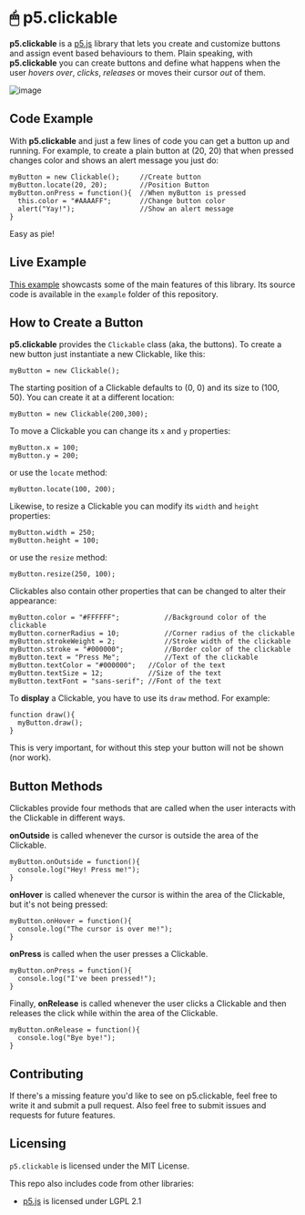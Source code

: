 # 🖱 p5.clickable
**p5.clickable** is a [p5.js](http://p5js.org) library that lets you create and customize buttons and assign event based behaviours to them. Plain speaking, with **p5.clickable** you can create buttons and define what happens when the user *hovers over*, *clicks*, *releases* or moves their cursor *out* of them.

![image](https://lartu.github.io/projects/p5.clickable/pic.png)

## Code Example
With **p5.clickable** and just a few lines of code you can get a button up and running. For example, to create a plain button at (20, 20) that when pressed changes color and shows an alert message you just do:
``` 
myButton = new Clickable();     //Create button
myButton.locate(20, 20);        //Position Button
myButton.onPress = function(){  //When myButton is pressed
  this.color = "#AAAAFF";       //Change button color
  alert("Yay!");                //Show an alert message
}
```
Easy as pie!

## Live Example
[This example](https://lartu.github.io/projects/p5.clickable/example.html) showcasts some of the main features of this library.
Its source code is available in the `example` folder of this repository.

## How to Create a Button

**p5.clickable** provides the `Clickable` class (aka, the buttons). To create a new button just instantiate a new Clickable, like this:
```
myButton = new Clickable();
```

The starting position of a Clickable defaults to (0, 0) and its size to (100, 50). You can create it at a different location:

```
myButton = new Clickable(200,300);
```

To move a Clickable you can change its `x` and `y` properties:
```
myButton.x = 100;
myButton.y = 200;
```
or use the `locate` method:
```
myButton.locate(100, 200);
```

Likewise, to resize a Clickable you can modify its `width` and `height` properties:
```
myButton.width = 250;
myButton.height = 100;
```
or use the `resize` method:
```
myButton.resize(250, 100);
```

Clickables also contain other properties that can be changed to alter their appearance:
```
myButton.color = "#FFFFFF";			  //Background color of the clickable
myButton.cornerRadius = 10;			  //Corner radius of the clickable
myButton.strokeWeight = 2;			  //Stroke width of the clickable
myButton.stroke = "#000000";		  //Border color of the clickable
myButton.text = "Press Me";			  //Text of the clickable
myButton.textColor = "#000000";	  //Color of the text
myButton.textSize = 12;           //Size of the text
myButton.textFont = "sans-serif"; //Font of the text
```

To **display** a Clickable, you have to use its `draw` method. For example:
```
function draw(){
  myButton.draw();
}
```
This is very important, for without this step your button will not be shown (nor work).

## Button Methods

Clickables provide four methods that are called when the user interacts with the Clickable in different ways.

**onOutside** is called whenever the cursor is outside the area of the Clickable.
```
myButton.onOutside = function(){
  console.log("Hey! Press me!");
}
```

**onHover** is called whenever the cursor is within the area of the Clickable, but it's not being pressed:
```
myButton.onHover = function(){
  console.log("The cursor is over me!");
}
```

**onPress** is called when the user presses a Clickable.
```
myButton.onPress = function(){
  console.log("I've been pressed!");
}
```

Finally, **onRelease** is called whenever the user clicks a Clickable and then releases the click while within the area of the Clickable.
```
myButton.onRelease = function(){
  console.log("Bye bye!");
}
```
## Contributing
If there's a missing feature you'd like to see on p5.clickable, feel free to write it and submit a pull request. Also feel free to submit issues and requests for future features.

## Licensing  
`p5.clickable` is licensed under the MIT License.

This repo also includes code from other libraries:  
* [p5.js](https://github.com/processing/p5.js) is licensed under LGPL 2.1

